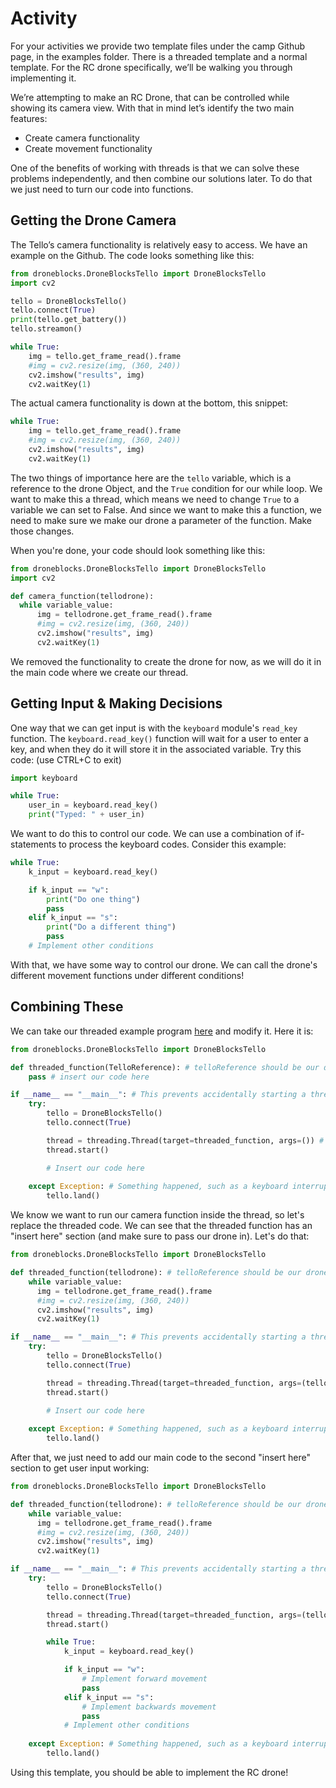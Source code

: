 # Activity
For your activities we provide two template files under the camp Github page, in the examples folder. There is a threaded template and a normal template. For the RC drone specifically, we’ll be walking you through implementing it.  

We’re attempting to make an RC Drone, that can be controlled while showing its camera view. With that in mind let’s identify the two main features: 
 - Create camera functionality 
 - Create movement functionality 

One of the benefits of working with threads is that we can solve these problems independently, and then combine our solutions later. To do that we just need to turn our code into functions.  

## Getting the Drone Camera 

The  Tello’s camera functionality is relatively easy to access. We have an example on the Github. The code looks something like this:

```Python
from droneblocks.DroneBlocksTello import DroneBlocksTello
import cv2

tello = DroneBlocksTello()
tello.connect(True)
print(tello.get_battery())
tello.streamon()

while True:
    img = tello.get_frame_read().frame
    #img = cv2.resize(img, (360, 240))
    cv2.imshow("results", img)
    cv2.waitKey(1)
```

The actual camera functionality is down at the bottom, this snippet:

```Python
while True:
    img = tello.get_frame_read().frame
    #img = cv2.resize(img, (360, 240))
    cv2.imshow("results", img)
    cv2.waitKey(1)
```

The two things of importance here are the ```tello``` variable, which is a reference to the drone Object, and the ```True``` condition for our while loop. We want to make this a thread, which means we need to change ```True``` to a variable we can set to False. And since we want to make this a function, we need to make sure we make our drone a parameter of the function. Make those changes. 

When you're done, your code should look something like this:

```Python
from droneblocks.DroneBlocksTello import DroneBlocksTello
import cv2

def camera_function(tellodrone):
  while variable_value:
      img = tellodrone.get_frame_read().frame
      #img = cv2.resize(img, (360, 240))
      cv2.imshow("results", img)
      cv2.waitKey(1)
```

We removed the functionality to create the drone for now, as we will do it in the main code where we create our thread. 

## Getting Input & Making Decisions

One way that we can get input is with the ```keyboard``` module's ```read_key``` function. The ```keyboard.read_key()``` function will wait for a user to enter a key, and when they do it will store it in the associated variable. Try this code: (use CTRL+C to exit)

```Python
import keyboard

while True:
    user_in = keyboard.read_key()
    print("Typed: " + user_in)
```

We want to do this to control our code. We can use a combination of if-statements to process the keyboard codes. Consider this example:

```Python
while True:
    k_input = keyboard.read_key()

    if k_input == "w":
        print("Do one thing")
        pass
    elif k_input == "s":
        print("Do a different thing")
        pass
    # Implement other conditions
```

With that, we have some way to control our drone. We can call the drone's different movement functions under different conditions! 

## Combining These

We can take our threaded example program [here](https://github.com/arcaniussainey/DroneBlocks2_Summer2024/blob/main/notes/examples/template%20program%20threaded.md) and modify it. Here it is:

```Python
from droneblocks.DroneBlocksTello import DroneBlocksTello

def threaded_function(TelloReference): # telloReference should be our drone
    pass # insert our code here

if __name__ == "__main__": # This prevents accidentally starting a thread of the main code
    try:
        tello = DroneBlocksTello()
        tello.connect(True)

        thread = threading.Thread(target=threaded_function, args=()) # create thread and pass Tello Object
        thread.start()

        # Insert our code here
            
    except Exception: # Something happened, such as a keyboard interrupt or error
        tello.land()
```


We know we want to run our camera function inside the thread, so let's replace the threaded code. We can see that the threaded function has an "insert here" section (and make sure to pass our drone in). Let's do that:

```Python
from droneblocks.DroneBlocksTello import DroneBlocksTello

def threaded_function(tellodrone): # telloReference should be our drone
    while variable_value:
      img = tellodrone.get_frame_read().frame
      #img = cv2.resize(img, (360, 240))
      cv2.imshow("results", img)
      cv2.waitKey(1)

if __name__ == "__main__": # This prevents accidentally starting a thread of the main code
    try:
        tello = DroneBlocksTello()
        tello.connect(True)

        thread = threading.Thread(target=threaded_function, args=(tello,)) # create thread and pass Tello Object
        thread.start()

        # Insert our code here
            
    except Exception: # Something happened, such as a keyboard interrupt or error
        tello.land()
```

After that, we just need to add our main code to the second "insert here" section to get user input working:

```Python
from droneblocks.DroneBlocksTello import DroneBlocksTello

def threaded_function(tellodrone): # telloReference should be our drone
    while variable_value:
      img = tellodrone.get_frame_read().frame
      #img = cv2.resize(img, (360, 240))
      cv2.imshow("results", img)
      cv2.waitKey(1)

if __name__ == "__main__": # This prevents accidentally starting a thread of the main code
    try:
        tello = DroneBlocksTello()
        tello.connect(True)

        thread = threading.Thread(target=threaded_function, args=(tello,)) # create thread and pass Tello Object
        thread.start()

        while True:
            k_input = keyboard.read_key()

            if k_input == "w":
                # Implement forward movement
                pass
            elif k_input == "s":
                # Implement backwards movement
                pass
            # Implement other conditions
            
    except Exception: # Something happened, such as a keyboard interrupt or error
        tello.land()
```

Using this template, you should be able to implement the RC drone!
